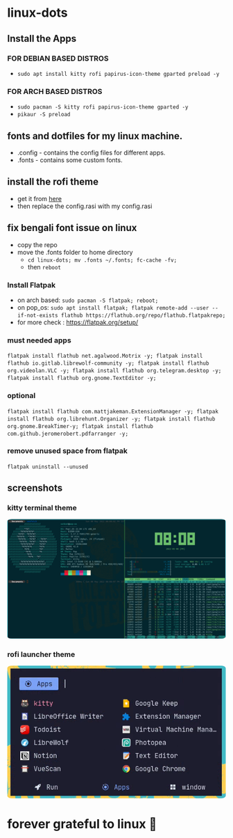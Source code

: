 # linux-dots



## Install the Apps 
### FOR DEBIAN BASED DISTROS
- `sudo apt install kitty rofi papirus-icon-theme gparted preload -y`

### FOR ARCH BASED DISTROS
- `sudo pacman -S kitty rofi papirus-icon-theme gparted -y`
- `pikaur -S preload`


## fonts and dotfiles for my linux machine.

- .config - contains the config files for different apps.
- .fonts - contains some custom fonts.


## install the rofi theme 
- get it from [here](https://github.com/catppuccin/rofi) 
- then replace the config.rasi with my config.rasi

## fix bengali font issue on linux

- copy the repo
- move the .fonts folder to home directory
    - `cd linux-dots; mv .fonts ~/.fonts; fc-cache -fv;`
    - then `reboot`


### Install Flatpak
- on arch based: `sudo pacman -S flatpak; reboot;`
- on pop_os: `sudo apt install flatpak; flatpak remote-add --user --if-not-exists flathub https://flathub.org/repo/flathub.flatpakrepo;`
- for more check : https://flatpak.org/setup/

### must needed apps

`flatpak install flathub net.agalwood.Motrix -y;
flatpak install flathub io.gitlab.librewolf-community -y;
flatpak install flathub org.videolan.VLC -y;
flatpak install flathub org.telegram.desktop -y;
flatpak install flathub org.gnome.TextEditor -y;`

### optional

`flatpak install flathub com.mattjakeman.ExtensionManager -y;
flatpak install flathub org.librehunt.Organizer -y;
flatpak install flathub org.gnome.BreakTimer-y;
flatpak install flathub com.github.jeromerobert.pdfarranger -y;`

### remove unused space from flatpak

`flatpak uninstall --unused`

## screenshots

### kitty terminal theme
<p align="center">
  <img src="kitty.png" style="border-radius:2%"/>
</p>


### rofi launcher theme
<p align="center">
  <img src="rofi.png" style="border-radius:2%"/>
</p>



# forever grateful to linux 💝


